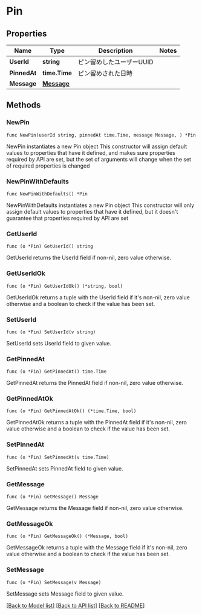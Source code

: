 # Pin

## Properties

Name | Type | Description | Notes
------------ | ------------- | ------------- | -------------
**UserId** | **string** | ピン留めしたユーザーUUID | 
**PinnedAt** | **time.Time** | ピン留めされた日時 | 
**Message** | [**Message**](Message.md) |  | 

## Methods

### NewPin

`func NewPin(userId string, pinnedAt time.Time, message Message, ) *Pin`

NewPin instantiates a new Pin object
This constructor will assign default values to properties that have it defined,
and makes sure properties required by API are set, but the set of arguments
will change when the set of required properties is changed

### NewPinWithDefaults

`func NewPinWithDefaults() *Pin`

NewPinWithDefaults instantiates a new Pin object
This constructor will only assign default values to properties that have it defined,
but it doesn't guarantee that properties required by API are set

### GetUserId

`func (o *Pin) GetUserId() string`

GetUserId returns the UserId field if non-nil, zero value otherwise.

### GetUserIdOk

`func (o *Pin) GetUserIdOk() (*string, bool)`

GetUserIdOk returns a tuple with the UserId field if it's non-nil, zero value otherwise
and a boolean to check if the value has been set.

### SetUserId

`func (o *Pin) SetUserId(v string)`

SetUserId sets UserId field to given value.


### GetPinnedAt

`func (o *Pin) GetPinnedAt() time.Time`

GetPinnedAt returns the PinnedAt field if non-nil, zero value otherwise.

### GetPinnedAtOk

`func (o *Pin) GetPinnedAtOk() (*time.Time, bool)`

GetPinnedAtOk returns a tuple with the PinnedAt field if it's non-nil, zero value otherwise
and a boolean to check if the value has been set.

### SetPinnedAt

`func (o *Pin) SetPinnedAt(v time.Time)`

SetPinnedAt sets PinnedAt field to given value.


### GetMessage

`func (o *Pin) GetMessage() Message`

GetMessage returns the Message field if non-nil, zero value otherwise.

### GetMessageOk

`func (o *Pin) GetMessageOk() (*Message, bool)`

GetMessageOk returns a tuple with the Message field if it's non-nil, zero value otherwise
and a boolean to check if the value has been set.

### SetMessage

`func (o *Pin) SetMessage(v Message)`

SetMessage sets Message field to given value.



[[Back to Model list]](../README.md#documentation-for-models) [[Back to API list]](../README.md#documentation-for-api-endpoints) [[Back to README]](../README.md)


